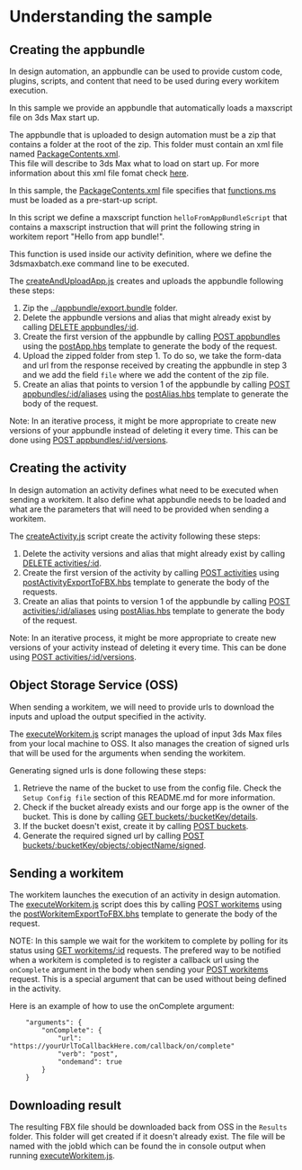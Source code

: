 # Understanding the sample

## Creating the appbundle
In design automation, an appbundle can be used to provide custom code, plugins, scripts, and content that need to be used during every workitem execution.

In this sample we provide an appbundle that automatically loads a maxscript file on 3ds Max start up. 
 
The appbundle that is uploaded to design automation must be a zip that contains a folder at the root of the zip.
This folder must contain an xml file named [PackageContents.xml](../appBundle/export.bundle/PackageContents.xml).  
This file will describe to 3ds Max what to load on start up. 
For more information about this xml file fomat check [here](https://help.autodesk.com/view/3DSMAX/2019/ENU/?guid=__developer_writing_plug_ins_packaging_plugins_packagexml_format_html).

In this sample, the [PackageContents.xml](../appBundle/export.bundle/PackageContents.xml) file specifies that [functions.ms](../appBundle/export.bundle/Content/functions.ms) must be loaded as a pre-start-up script.

In this script we define a maxscript function ```helloFromAppBundleScript``` that contains a maxscript instruction that will print the following string in workitem report "Hello from app bundle!".

This function is used inside our activity definition, where we define the 3dsmaxbatch.exe command line to be executed.

The [createAndUploadApp.js](../createAndUploadApp.js) creates and uploads the appbundle following these steps:
1. Zip the [../appbundle/export.bundle](../appBundle/export.bundle) folder.
2. Delete the appbundle versions and alias that might already exist by calling [DELETE appbundles/:id](https://forge.autodesk.com/en/docs/design-automation/v3/reference/http/appbundles-id-DELETE/).
3. Create the first version of the appbundle by calling [POST appbundles](https://forge.autodesk.com/en/docs/design-automation/v3/reference/http/appbundles-POST/) using the [postApp.hbs](../templates/payloads/postApp.hbs) template to generate the body of the request.
4. Upload the zipped folder from step 1.  To do so, we take the form-data and url from the response received by creating the appbundle in step 3 and we add the field ```file``` where we add the content of the zip file.
5. Create an alias that points to version 1 of the appbundle by calling [POST appbundles/:id/aliases](https://forge.autodesk.com/en/docs/design-automation/v3/reference/http/appbundles-id-aliases-POST/) using the [postAlias.hbs](../templates/payloads/postAlias.hbs) template to generate the body of the request.

Note: In an iterative process, it might be more appropriate to create new versions of your appbundle instead of deleting it every time. This can be done using [POST appbundles/:id/versions](https://forge.autodesk.com/en/docs/design-automation/v3/reference/http/appbundles-id-versions-GET/).

## Creating the activity
In design automation an activity defines what need to be executed when sending a workitem.  It also define what appbundle needs to be loaded and what are the parameters that will need to be provided when sending a workitem.

The [createActivity.js](../createActivity.js) script create the activity following these steps:
1. Delete the activity versions and alias that might already exist by calling [DELETE activities/:id](https://forge.autodesk.com/en/docs/design-automation/v3/reference/http/activities-id-DELETE/).
2. Create the first version of the activity by calling [POST activities](https://forge.autodesk.com/en/docs/design-automation/v3/reference/http/activities-POST/) using [postActivityExportToFBX.hbs](../templates/payloads/postActivityExportToFBX.hbs) template to generate the body of the requests.
3. Create an alias that points to version 1 of the appbundle by calling [POST activities/:id/aliases](https://forge.autodesk.com/en/docs/design-automation/v3/reference/http/activities-id-aliases-POST/) using [postAlias.hbs](../templates/payloads/postAlias.hbs) template to generate the body of the request.

Note: In an iterative process, it might be more appropriate to create new versions of your activity instead of deleting it every time. This can be done using [POST activities/:id/versions](https://forge.autodesk.com/en/docs/design-automation/v3/reference/http/activities-id-versions-POST/).

## Object Storage Service (OSS)
When sending a workitem, we will need to provide urls to download the inputs and upload the output specified in the activity.

The [executeWorkitem.js](../executeWorkitem.js) script manages the upload of input 3ds Max files from your local machine to OSS.
It also manages the creation of signed urls that will be used for the arguments when sending the workitem.

Generating signed urls is done following these steps:
1. Retrieve the name of the bucket to use from the config file. Check the ```Setup Config file``` section of this README.md for more information.
2. Check if the bucket already exists and our forge app is the owner of the bucket.  This is done by calling [GET buckets/:bucketKey/details](https://forge.autodesk.com/en/docs/data/v2/reference/http/buckets-:bucketKey-details-GET/).
3. If the bucket doesn't exist, create it by calling [POST buckets](https://forge.autodesk.com/en/docs/data/v2/reference/http/buckets-POST/).
4. Generate the required signed url by calling [POST buckets/:bucketKey/objects/:objectName/signed](https://forge.autodesk.com/en/docs/data/v2/reference/http/buckets-:bucketKey-objects-:objectName-signed-POST/).

## Sending a workitem
The workitem launches the execution of an activity in design automation. The [executeWorkitem.js](../executeWorkitem.js) script does this by calling [POST workitems](https://forge.autodesk.com/en/docs/design-automation/v3/reference/http/workitems-POST/) using the [postWorkitemExportToFBX.bhs](../templates/payloads/postWorkitemExportToFBX.hbs) template to generate the body of the request.

NOTE: In this sample we wait for the workitem to complete by polling for its status using [GET workitems/:id](https://forge.autodesk.com/en/docs/design-automation/v3/reference/http/workitems-id-GET/) requests.  The prefered way to be notified when a workitem is completed is to register a callback url using the ```onComplete``` argument in the body when sending your [POST workitems](https://forge.autodesk.com/en/docs/design-automation/v3/reference/http/workitems-POST/) request.
This is a special argument that can be used without being defined in the activity.

Here is an example of how to use the onComplete argument:
```
    "arguments": {
        "onComplete": {
            "url": "https://yourUrlToCallbackHere.com/callback/on/complete"
            "verb": "post",
            "ondemand": true
        }
    }
```
## Downloading result
The resulting FBX file should be downloaded back from OSS in the ```Results``` folder. This folder will get created if it doesn't already exist.  The file will be named with the jobId which can be found the in console output when running [executeWorkitem.js](../executeWorkitem.js). 
